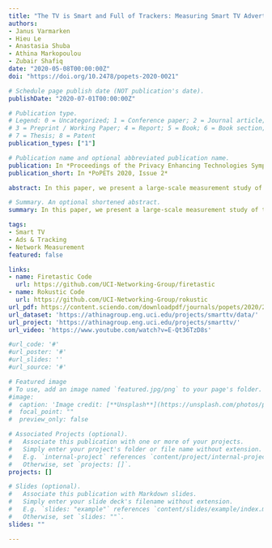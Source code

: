 ```yaml
---
title: "The TV is Smart and Full of Trackers: Measuring Smart TV Advertising and Tracking"
authors:
- Janus Varmarken
- Hieu Le
- Anastasia Shuba
- Athina Markopoulou
- Zubair Shafiq
date: "2020-05-08T00:00:00Z"
doi: "https://doi.org/10.2478/popets-2020-0021"

# Schedule page publish date (NOT publication's date).
publishDate: "2020-07-01T00:00:00Z"

# Publication type.
# Legend: 0 = Uncategorized; 1 = Conference paper; 2 = Journal article;
# 3 = Preprint / Working Paper; 4 = Report; 5 = Book; 6 = Book section;
# 7 = Thesis; 8 = Patent
publication_types: ["1"]

# Publication name and optional abbreviated publication name.
publication: In *Proceedings of the Privacy Enhancing Technologies Symposium (PoPETs 2020, Issue 2)*
publication_short: In *PoPETs 2020, Issue 2*

abstract: In this paper, we present a large-scale measurement study of the smart TV advertising and tracking ecosystem. First, we illuminate the network behavior of smart TVs as used in the wild by analyzing network traffic collected from residential gateways. We find that smart TVs connect to well-known and platform-specific advertising and tracking services (ATSes). Second, we design and implement software tools that systematically explore and collect traffic from the top-1000 apps on two popular smart TV platforms, Roku and Amazon Fire TV. We discover that a subset of apps communicate with a large number of ATSes, and that some ATS organizations only appear on certain platforms, showing a possible segmentation of the smart TV ATS ecosystem across platforms. Third, we evaluate the (in)effectiveness of DNS-based blocklists in preventing smart TVs from accessing ATSes. We highlight that even smart TV-specific blocklists suffer from missed ads and incur functionality breakage. Finally, we examine our Roku and Fire TV datasets for exposure of personally identifiable information (PII) and find that hundreds of apps exfiltrate PII to third parties and platform domains. We also find evidence that some apps send the advertising ID alongside static PII values, effectively eliminating the user’s ability to opt out of ad personalization.

# Summary. An optional shortened abstract.
summary: In this paper, we present a large-scale measurement study of the smart TV advertising and tracking ecosystem. 

tags:
- Smart TV
- Ads & Tracking
- Network Measurement
featured: false

links:
- name: Firetastic Code
  url: https://github.com/UCI-Networking-Group/firetastic
- name: Rokustic Code
  url: https://github.com/UCI-Networking-Group/rokustic
url_pdf: https://content.sciendo.com/downloadpdf/journals/popets/2020/2/article-p129.xml
url_dataset: 'https://athinagroup.eng.uci.edu/projects/smarttv/data/'
url_project: 'https://athinagroup.eng.uci.edu/projects/smarttv/'
url_video: 'https://www.youtube.com/watch?v=E-Qt36TzD8s'

#url_code: '#'
#url_poster: '#'
#url_slides: ''
#url_source: '#'

# Featured image
# To use, add an image named `featured.jpg/png` to your page's folder. 
#image:
#  caption: 'Image credit: [**Unsplash**](https://unsplash.com/photos/pLCdAaMFLTE)'
#  focal_point: ""
#  preview_only: false

# Associated Projects (optional).
#   Associate this publication with one or more of your projects.
#   Simply enter your project's folder or file name without extension.
#   E.g. `internal-project` references `content/project/internal-project/index.md`.
#   Otherwise, set `projects: []`.
projects: []

# Slides (optional).
#   Associate this publication with Markdown slides.
#   Simply enter your slide deck's filename without extension.
#   E.g. `slides: "example"` references `content/slides/example/index.md`.
#   Otherwise, set `slides: ""`.
slides: ""

---
```


